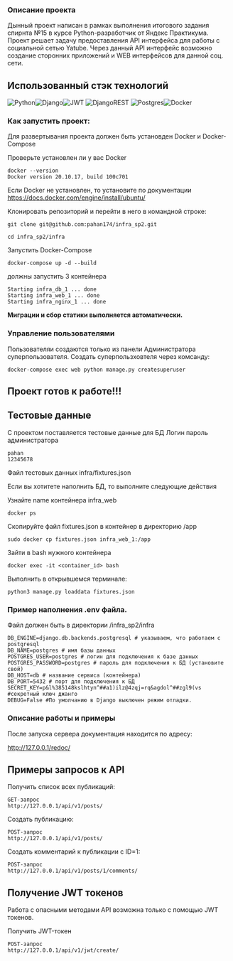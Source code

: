 ### Описание проекта

Дынный проект написан в рамках выполнения итогового задания спирнта №15 в курсе Python-разработчик от Яндекс Практикума.
Проект решает задачу предоставления API интерфейса для работы с социальной сетью Yatube.
Через данный API интерфейс возможно создание сторонних приложений и WEB интерфейсов для данной соц. сети.
## Использованный стэк технологий
![Python](https://img.shields.io/badge/python-3670A0?style=for-the-badge&logo=python&logoColor=ffdd54)![Django](https://img.shields.io/badge/django-%23092E20.svg?style=for-the-badge&logo=django&logoColor=white)![JWT](https://img.shields.io/badge/JWT-black?style=for-the-badge&logo=JSON%20web%20tokens)
![DjangoREST](https://img.shields.io/badge/DJANGO-REST-ff1709?style=for-the-badge&logo=django&logoColor=white&color=ff1709&labelColor=gray)
![Postgres](https://img.shields.io/badge/postgres-%23316192.svg?style=for-the-badge&logo=postgresql&logoColor=white)![Docker](https://img.shields.io/badge/docker-%230db7ed.svg?style=for-the-badge&logo=docker&logoColor=white)






### Как запустить проект:

Для развертывания проекта должен быть установден Docker и Docker-Compose

Проверьте установлен ли у вас Docker
```
docker --version
Docker version 20.10.17, build 100c701
```
Если Docker не установлен, то установите по документации
https://docs.docker.com/engine/install/ubuntu/

Клонировать репозиторий и перейти в него в командной строке:

```
git clone git@github.com:pahan174/infra_sp2.git
```
```
cd infra_sp2/infra
```

Запустить Docker-Compose

```
docker-compose up -d --build
```
должны запустить 3 контейнера

```
Starting infra_db_1 ... done
Starting infra_web_1 ... done
Starting infra_nginx_1 ... done
```
**Миграции и сбор статики выполняется автоматически.**

### Управление пользователями

Пользователяи создаются только из панели Администратора суперпользователя.
Создать суперпользховтеля через комсанду:

```
docker-compose exec web python manage.py createsuperuser
```
## Проект готов к работе!!!

## Тестовые данные
С проектом поставляется тестовые данные для БД
Логин пароль администратора
```
pahan
12345678
```

Файл тестовых данных infra/fixtures.json

Если вы хотитете наполнить БД, то выполните следующие действия

Узнайте name контейнера infra_web
```
docker ps
```

Скопируйте файл fixtures.json в контейнер в директорию /app
```
sudo docker cp fixtures.json infra_web_1:/app
```
Зайти в bash нужного контейнера
```
docker exec -it <container_id> bash
```
Выполнить в открывшемся терминале:
```
python3 manage.py loaddata fixtures.json
```


### Пример наполнения .env файла.
Файл должен быть в директории /infra_sp2/infra

```
DB_ENGINE=django.db.backends.postgresql # указываем, что работаем с postgresql
DB_NAME=postgres # имя базы данных
POSTGRES_USER=postgres # логин для подключения к базе данных
POSTGRES_PASSWORD=postgres # пароль для подключения к БД (установите свой)
DB_HOST=db # название сервиса (контейнера)
DB_PORT=5432 # порт для подключения к БД
SECRET_KEY=p&l%385148kslhtyn^##a1)ilz@4zqj=rq&agdol^##zgl9(vs #секретный ключ джанго
DEBUG=False #По умолчанию в Django выключен режим отладки.

```


### Описание работы и примеры

После запуска сервера документация находится по адресу:

http://127.0.0.1/redoc/

## Примеры запросов к API

Получить список всех публикаций:

```
GET-запрос
http://127.0.0.1/api/v1/posts/
```

Создать публикацию:

```
POST-запрос
http://127.0.0.1/api/v1/posts/
```

Создать комментарий к публикации с ID=1:

```
POST-запрос
http://127.0.0.1/api/v1/posts/1/comments/
```

## Получение JWT токенов

Работа с опасными методами API возможна только с помощью JWT токенов.

Получить JWT-токен

```
POST-запрос
http://127.0.0.1/api/v1/jwt/create/
```

